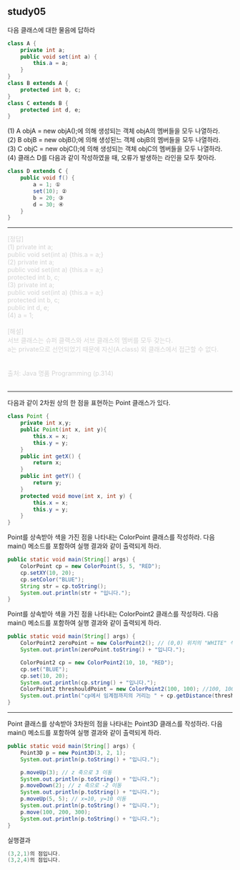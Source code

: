 ## study05

다음 클래스에 대한 물음에 답하라
```java
class A {
    private int a; 
    public void set(int a) {
        this.a = a; 
    }
}
class B extends A {
    protected int b, c;
}
class C extends B {
    protected int d, e;
}
```
(1) A objA = new objA();에 의해 생성되는 객체 objA의 멤버들을 모두 나열하라.
<br/>(2) B objB = new objB();에 의해 생성된느 객체 objB의 멤버들을 모두 나열하라.
<br/>(3) C objC = new objC();에 의해 생성되는 객체 objC의 멤버들을 모두 나열하라. 
<br/>(4) 클래스 D를 다음과 같이 작성하였을 때, 오류가 발생하는 라인을 모두 찾아라.
```java
class D extends C {
    public void f() {
        a = 1; ①
        set(10); ②
        b = 20; ③
        d = 30; ④
    }
}
```

***
<span style="color:lightGray"> 
[정답] 
<br>(1) private int a;
<br> public void set(int a) {this.a = a;}
<br> (2) private int a;
<br>public void set(int a) {this.a = a;}
<br> protected int b, c;
<br> (3) private int a;
<br> public void set(int a) {this.a = a;}
<br> protected int b, c;
<br> public int d, e;
<br> (4) a = 1;
<br> 
<br> [해설]
<br> 서브 클래스는 슈퍼 클랙스와 서브 클래스의 멤버를 모두 갖는다.
<br> a는 private으로 선언되었기 때문에 자신(A.class) 외 클래스에서 접근할 수 없다. 
<br>
<br>
<br>
출처: Java 명품 Programming (p.314)
<br>
<br>
</span>

***
다음과 같이 2차원 상의 한 점을 표현하는 Point 클래스가 있다.
```java
class Point {
    private int x,y;
    public Point(int x, int y){
        this.x = x;
        this.y = y;
    }
    public int getX() {
        return x;
    }
    public int getY() {
        return y;
    }
    protected void move(int x, int y) {
        this.x = x;
        this.y = y;
    }
}
```
Point를 상속받아 색을 가진 점을 나타내는 ColorPoint 클래스를 작성하라. 다음 main() 메소드를 포함하여 실행 결과와 같이 출력되게 하라.

```java
public static void main(String[] args) {
    ColorPoint cp = new ColorPoint(5, 5, "RED");
    cp.setXY(10, 20);
    cp.setColor("BLUE");
    String str = cp.toString();
    System.out.println(str + "입니다.");
}
```
Point를 상속받아 색을 가진 점을 나타내는 ColorPoint2 클래스를 작성하라. 다음 main() 메소드를 포함하여 실행 결과와 같이 출력되게 하라. 
```java
public static void main(String[] args) {
    ColorPoint2 zeroPoint = new ColorPoint2(); // (0,0) 위치의 "WHITE" 색 점
    System.out.println(zeroPoint.toString() + "입니다.");

    ColorPoint2 cp = new ColorPoint2(10, 10, "RED");
    cp.set("BLUE");
    cp.set(10, 20);
    System.out.println(cp.string() + "입니다.");
    ColorPoint2 threshouldPoint = new ColorPoint2(100, 100); //100, 100위치의 "BLACK" 점
    System.out.println("cp에서 임계점까지의 거리는 " + cp.getDistance(threshouldPoint));
}
```

***
Point 클래스를 상속받아 3차원의 점을 나타내는 Point3D 클래스를 작성하라. 다음 main() 메소드를 포함하여 실행 결과와 같이 출력되게 하라.
```java
public static void main(String[] args) {
    Point3D p = new Point3D(3, 2, 1);
    System.out.println(p.toString() + "입니다.");

    p.moveUp(3); // z 축으로 3 이동
    System.out.println(p.toString() + "입니다.");
    p.moveDown(2); // z 축으로 -2 이동
    System.out.println(p.toString() + "입니다.");
    p.moveUp(5, 5); // x=10, y=10 이동
    System.out.println(p.toString() + "입니다.");
    p.move(100, 200, 300);
    System.out.println(p.toString() + "입니다.");
}
```
실행결과
```java
(3,2,1)의 점입니다. 
(3,2,4)의 점입니다.

```